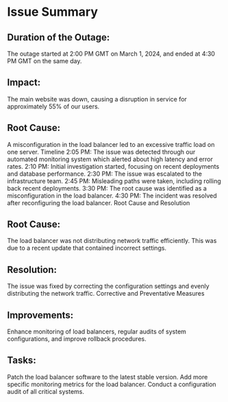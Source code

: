 <h1>Issue Summary</h1>
<h2>Duration of the Outage:</h2>
The outage started at 2:00 PM GMT on March 1, 2024, and ended at 4:30 PM GMT on the same day.
<h2>Impact:</h2>
The main website was down, causing a disruption in service for approximately 55% of our users.
<h2>Root Cause:</h2>
A misconfiguration in the load balancer led to an excessive traffic load on one server.
Timeline
2:05 PM: The issue was detected through our automated monitoring system which alerted about high latency and error rates.
2:10 PM: Initial investigation started, focusing on recent deployments and database performance.
2:30 PM: The issue was escalated to the infrastructure team.
2:45 PM: Misleading paths were taken, including rolling back recent deployments.
3:30 PM: The root cause was identified as a misconfiguration in the load balancer.
4:30 PM: The incident was resolved after reconfiguring the load balancer.
Root Cause and Resolution
<h2>Root Cause:</h2>
The load balancer was not distributing network traffic efficiently. This was due to a recent update that contained incorrect settings.
<h2>Resolution:</h2>
The issue was fixed by correcting the configuration settings and evenly distributing the network traffic.
Corrective and Preventative Measures
<h2>Improvements:</h2>
Enhance monitoring of load balancers, regular audits of system configurations, and improve rollback procedures.
<h2>Tasks:</h2>
Patch the load balancer software to the latest stable version.
Add more specific monitoring metrics for the load balancer.
Conduct a configuration audit of all critical systems.
